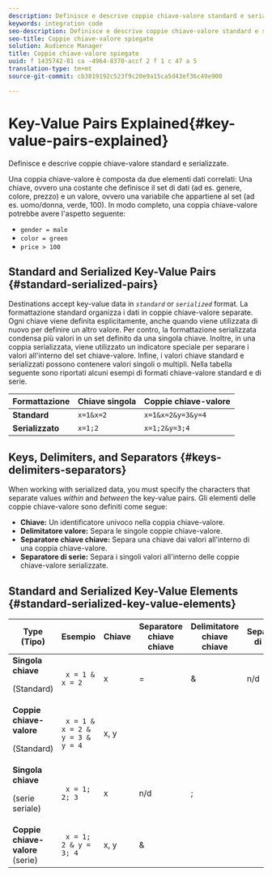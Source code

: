 ```yaml
---
description: Definisce e descrive coppie chiave-valore standard e serializzate.
keywords: integration code
seo-description: Definisce e descrive coppie chiave-valore standard e serializzate.
seo-title: Coppie chiave-valore spiegate
solution: Audience Manager
title: Coppie chiave-valore spiegate
uuid: f 1435742-81 ca -4964-8370-accf 2 f 1 c 47 a 5
translation-type: tm+mt
source-git-commit: cb3819192c523f9c20e9a15ca5d43ef36c49e900

---
```



# Key-Value Pairs Explained{#key-value-pairs-explained}

Definisce e descrive coppie chiave-valore standard e serializzate.

<!-- 

c_key_value_explained.xml

 -->

Una coppia chiave-valore è composta da due elementi dati correlati: Una chiave, ovvero una costante che definisce il set di dati (ad es. genere, colore, prezzo) e un valore, ovvero una variabile che appartiene al set (ad es. uomo/donna, verde, 100). In modo completo, una coppia chiave-valore potrebbe avere l'aspetto seguente:

* `gender = male`
* `color = green`
* `price > 100`

## Standard and Serialized Key-Value Pairs {#standard-serialized-pairs}

Destinations accept key-value data in *`standard`* or *`serialized`* format. La formattazione standard organizza i dati in coppie chiave-valore separate. Ogni chiave viene definita esplicitamente, anche quando viene utilizzata di nuovo per definire un altro valore. Per contro, la formattazione serializzata condensa più valori in un set definito da una singola chiave. Inoltre, in una coppia serializzata, viene utilizzato un indicatore speciale per separare i valori all'interno del set chiave-valore. Infine, i valori chiave standard e serializzati possono contenere valori singoli o multipli. Nella tabella seguente sono riportati alcuni esempi di formati chiave-valore standard e di serie.

| Formattazione | Chiave singola | Coppie chiave-valore |
|---|---|---|
| **Standard** | `x=1&x=2` | `x=1&x=2&y=3&y=4` |
| **Serializzato** | `x=1;2` | `x=1;2&y=3;4` |



## Keys, Delimiters, and Separators {#keys-delimiters-separators}

When working with serialized data, you must specify the characters that separate values *within* and *between* the key-value pairs. Gli elementi delle coppie chiave-valore sono definiti come segue:

* **Chiave:** Un identificatore univoco nella coppia chiave-valore.
* **Delimitatore valore:** Separa le singole coppie chiave-valore.
* **Separatore chiave chiave:** Separa una chiave dai valori all'interno di una coppia chiave-valore.
* **Separatore di serie:** Separa i singoli valori all'interno delle coppie chiave-valore serializzate.

## Standard and Serialized Key-Value Elements {#standard-serialized-key-value-elements}

<table id="table_62B0498441034A719C9DB57276777D40"> 
 <thead> 
  <tr> 
   <th colname="col1" class="entry"> Type (Tipo) </th> 
   <th colname="col2" class="entry"> Esempio  </th> 
   <th colname="col3" class="entry"> Chiave </th> 
   <th colname="col4" class="entry"> Separatore chiave chiave </th> 
   <th colname="col5" class="entry"> Delimitatore chiave chiave </th> 
   <th colname="col6" class="entry"> Separatore di serie </th> 
  </tr> 
 </thead>
 <tbody> 
  <tr> 
   <td colname="col1"> <b>Singola chiave</b> <p>(Standard) </p> </td> 
   <td colname="col2"> <code> x = 1 &amp; x = 2 </code> </td> 
   <td colname="col3"> x </td> 
   <td colname="col4" morerows="3"> = </td> 
   <td colname="col5" morerows="1"> &amp; </td> 
   <td colname="col6" morerows="1"> n/d </td> 
  </tr> 
  <tr> 
   <td colname="col1"> <b>Coppie chiave-valore</b> <p>(Standard) </p> </td> 
   <td colname="col2"> <code> x = 1 &amp; x = 2 &amp; y = 3 &amp; y = 4 </code> </td> 
   <td colname="col3"> x, y </td> 
  </tr> 
  <tr> 
   <td colname="col1"> <b>Singola chiave</b> <p>(serie seriale) </p> </td> 
   <td colname="col2"> <code> x = 1; 2; 3 </code> </td> 
   <td colname="col3"> x </td> 
   <td colname="col5"> n/d </td> 
   <td colname="col6" morerows="1"> ; </td> 
  </tr> 
  <tr> 
   <td colname="col1"> <b>Coppie chiave-valore</b> (serie) </td> 
   <td colname="col2"> <code> x = 1; 2 &amp; y = 3; 4 </code> </td> 
   <td colname="col3"> x, y </td> 
   <td colname="col5"> &amp; </td> 
  </tr> 
 </tbody> 
</table>

